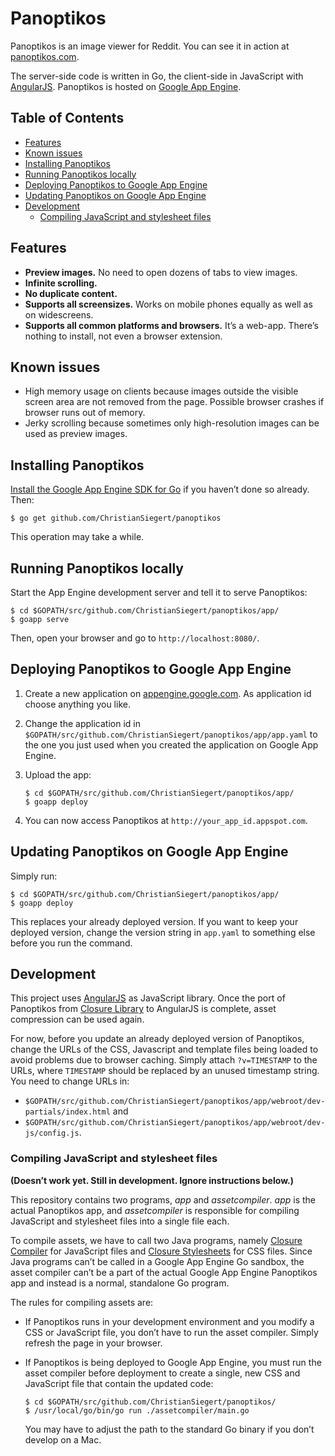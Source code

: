 # Panoptikos

Panoptikos is an image viewer for Reddit. You can see it in action at [panoptikos.com](http://www.panoptikos.com/).

The server-side code is written in Go, the client-side in JavaScript with [AngularJS](http://angularjs.org/). Panoptikos is hosted on [Google App Engine](https://developers.google.com/appengine/).

## Table of Contents

* [Features](#features)
* [Known issues](#known-issues)
* [Installing Panoptikos](#installing-panoptikos)
* [Running Panoptikos locally](#running-panoptikos-locally)
* [Deploying Panoptikos to Google App Engine](#deploying-panoptikos-to-google-app-engine)
* [Updating Panoptikos on Google App Engine](#updating-panoptikos-on-google-app-engine)
* [Development](#development)
	* [Compiling JavaScript and stylesheet files](#compiling-javascript-and-stylesheet-files)

## Features

* **Preview images.** No need to open dozens of tabs to view images.
* **Infinite scrolling.**
* **No duplicate content.**
* **Supports all screensizes.** Works on mobile phones equally as well as on widescreens.
* **Supports all common platforms and browsers.** It’s a web-app. There’s nothing to install, not even a browser extension.

## Known issues

* High memory usage on clients because images outside the visible screen area are not removed from the page. Possible browser crashes if browser runs out of memory.
* Jerky scrolling because sometimes only high-resolution images can be used as preview images.

## Installing Panoptikos

[Install the Google App Engine SDK for Go](https://developers.google.com/appengine/downloads#Google_App_Engine_SDK_for_Go) if you haven’t done so already. Then:

	$ go get github.com/ChristianSiegert/panoptikos

This operation may take a while.

## Running Panoptikos locally

Start the App Engine development server and tell it to serve Panoptikos:

	$ cd $GOPATH/src/github.com/ChristianSiegert/panoptikos/app/
	$ goapp serve

Then, open your browser and go to `http://localhost:8080/`.

## Deploying Panoptikos to Google App Engine

1. Create a new application on [appengine.google.com](https://appengine.google.com/). As application id choose anything you like.
2. Change the application id in `$GOPATH/src/github.com/ChristianSiegert/panoptikos/app/app.yaml` to the one you just used when you created the application on Google App Engine.
3. Upload the app:

	```
	$ cd $GOPATH/src/github.com/ChristianSiegert/panoptikos/app/
	$ goapp deploy
	```

4. You can now access Panoptikos at `http://your_app_id.appspot.com`.

## Updating Panoptikos on Google App Engine

Simply run:

	$ cd $GOPATH/src/github.com/ChristianSiegert/panoptikos/app/
	$ goapp deploy

This replaces your already deployed version. If you want to keep your deployed version, change the version string in `app.yaml` to something else before you run the command.

## Development

This project uses [AngularJS](https://developers.google.com/closure/library/) as JavaScript library. Once the port of Panoptikos from [Closure Library](https://developers.google.com/closure/library/) to AngularJS is complete, asset compression can be used again.

For now, before you update an already deployed version of Panoptikos, change the URLs of the CSS, Javascript and template files being loaded to avoid problems due to browser caching. Simply attach `?v=TIMESTAMP` to the URLs, where `TIMESTAMP` should be replaced by an unused timestamp string. You need to change URLs in:

* `$GOPATH/src/github.com/ChristianSiegert/panoptikos/app/webroot/dev-partials/index.html` and
* `$GOPATH/src/github.com/ChristianSiegert/panoptikos/app/webroot/dev-js/config.js`.

### Compiling JavaScript and stylesheet files

**(Doesn’t work yet. Still in development. Ignore instructions below.)**

This repository contains two programs, _app_ and _assetcompiler_. _app_ is the actual Panoptikos app, and _assetcompiler_ is responsible for compiling JavaScript and stylesheet files into a single file each.

To compile assets, we have to call two Java programs, namely [Closure Compiler](https://developers.google.com/closure/compiler/) for JavaScript files and [Closure Stylesheets](http://code.google.com/p/closure-stylesheets/) for CSS files. Since Java programs can’t be called in a Google App Engine Go sandbox, the asset compiler can’t be a part of the actual Google App Engine Panoptikos app and instead is a normal, standalone Go program.

The rules for compiling assets are:

* If Panoptikos runs in your development environment and you modify a CSS or JavaScript file, you don’t have to run the asset compiler. Simply refresh the page in your browser.

* If Panoptikos is being deployed to Google App Engine, you must run the asset compiler before deployment to create a single, new CSS and JavaScript file that contain the updated code:

	```
	$ cd $GOPATH/src/github.com/ChristianSiegert/panoptikos/
	$ /usr/local/go/bin/go run ./assetcompiler/main.go
	```

	You may have to adjust the path to the standard Go binary if you don’t develop on a Mac.
